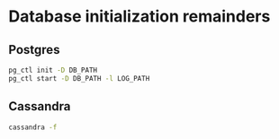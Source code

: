 # Database initialization remainders

## Postgres
```bash
pg_ctl init -D DB_PATH
pg_ctl start -D DB_PATH -l LOG_PATH
```

## Cassandra
```bash
cassandra -f
```
